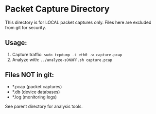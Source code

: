 # Packet Capture Directory

This directory is for LOCAL packet captures only.
Files here are excluded from git for security.

## Usage:
1. Capture traffic: `sudo tcpdump -i eth0 -w capture.pcap`
2. Analyze with: `../analyze-sONOFF.sh capture.pcap`

## Files NOT in git:
- *.pcap (packet captures)
- *.db (device databases)
- *.log (monitoring logs)

See parent directory for analysis tools.
